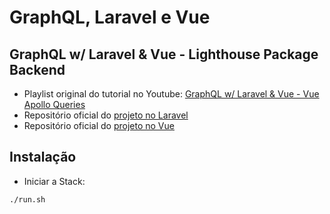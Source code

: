 # GraphQL, Laravel e Vue

## GraphQL w/ Laravel & Vue - Lighthouse Package Backend 

* Playlist original do tutorial no Youtube: [GraphQL w/ Laravel & Vue - Vue Apollo Queries](https://www.youtube.com/watch?v=YryCjrZ7Vqs&list=PLEhEHUEU3x5qsA5JnRzhgOghrH9Vqz4cg)
* Repositório oficial do [projeto no Laravel](https://github.com/drehimself/booksql-laravel)
* Repositório oficial do [projeto no Vue](https://github.com/drehimself/booksql-vue)

## Instalação

* Iniciar a Stack:
```
./run.sh
```
